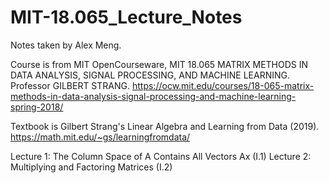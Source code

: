 # MIT-18.065_Lecture_Notes

Notes taken by Alex Meng.

Course is from MIT OpenCourseware, MIT 18.065 MATRIX METHODS IN DATA ANALYSIS, SIGNAL PROCESSING, AND MACHINE LEARNING. Professor GILBERT STRANG. https://ocw.mit.edu/courses/18-065-matrix-methods-in-data-analysis-signal-processing-and-machine-learning-spring-2018/

Textbook is Gilbert Strang's Linear Algebra and Learning from Data (2019). 
https://math.mit.edu/~gs/learningfromdata/

Lecture 1: The Column Space of A Contains All Vectors Ax (I.1)
Lecture 2: Multiplying and Factoring Matrices (I.2)

